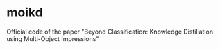 # moikd
Official code of the paper "Beyond Classification: Knowledge Distillation using Multi-Object Impressions"
